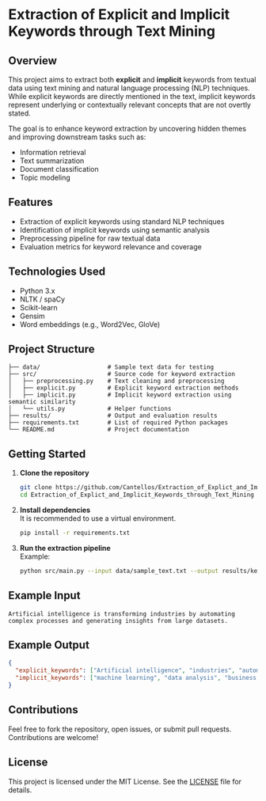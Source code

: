 # Extraction of Explicit and Implicit Keywords through Text Mining

## Overview

This project aims to extract both **explicit** and **implicit** keywords from textual data using text mining and natural language processing (NLP) techniques. While explicit keywords are directly mentioned in the text, implicit keywords represent underlying or contextually relevant concepts that are not overtly stated. 

The goal is to enhance keyword extraction by uncovering hidden themes and improving downstream tasks such as:
- Information retrieval
- Text summarization
- Document classification
- Topic modeling

## Features

- Extraction of explicit keywords using standard NLP techniques
- Identification of implicit keywords using semantic analysis
- Preprocessing pipeline for raw textual data
- Evaluation metrics for keyword relevance and coverage

## Technologies Used

- Python 3.x  
- NLTK / spaCy  
- Scikit-learn  
- Gensim  
- Word embeddings (e.g., Word2Vec, GloVe)

## Project Structure

```
├── data/                   # Sample text data for testing
├── src/                    # Source code for keyword extraction
│   ├── preprocessing.py    # Text cleaning and preprocessing
│   ├── explicit.py         # Explicit keyword extraction methods
│   ├── implicit.py         # Implicit keyword extraction using semantic similarity
│   └── utils.py            # Helper functions
├── results/                # Output and evaluation results
├── requirements.txt        # List of required Python packages
└── README.md               # Project documentation
```

## Getting Started

1. **Clone the repository**  
   ```bash
   git clone https://github.com/Cantellos/Extraction_of_Explict_and_Implicit_Keywords_through_Text_Mining.git
   cd Extraction_of_Explict_and_Implicit_Keywords_through_Text_Mining
   ```

2. **Install dependencies**  
   It is recommended to use a virtual environment.
   ```bash
   pip install -r requirements.txt
   ```

3. **Run the extraction pipeline**  
   Example:
   ```bash
   python src/main.py --input data/sample_text.txt --output results/keywords.json
   ```

## Example Input

```text
Artificial intelligence is transforming industries by automating complex processes and generating insights from large datasets.
```

## Example Output

```json
{
  "explicit_keywords": ["Artificial intelligence", "industries", "automation", "datasets"],
  "implicit_keywords": ["machine learning", "data analysis", "business intelligence"]
}
```

## Contributions

Feel free to fork the repository, open issues, or submit pull requests. Contributions are welcome!

## License

This project is licensed under the MIT License. See the [LICENSE](LICENSE) file for details.
